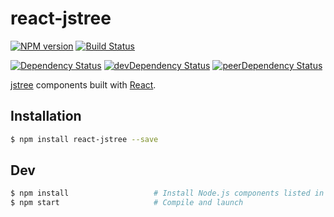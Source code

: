 # react-jstree

[![NPM version][npm-badge]][npm] [![Build Status][travis-ci-image]][travis-ci-url]

[![Dependency Status][deps-badge]][deps]
[![devDependency Status][dev-deps-badge]][dev-deps]
[![peerDependency Status][peer-deps-badge]][peer-deps]

[jstree](https://github.com/vakata/jstree) components built with [React](http://facebook.github.io/react/).

## Installation

```sh
$ npm install react-jstree --save
```

## Dev

```sh
$ npm install                   # Install Node.js components listed in ./package.json
$ npm start                     # Compile and launch
```

[npm-badge]: http://badge.fury.io/js/react-jstree.svg
[npm]: https://www.npmjs.com/package/react-jstree

[deps-badge]: https://david-dm.org/luqin/react-jstree.svg
[deps]: https://david-dm.org/luqin/react-jstree

[dev-deps-badge]: https://david-dm.org/luqin/react-jstree/dev-status.svg
[dev-deps]: https://david-dm.org/luqin/react-jstree#info=devDependencies

[peer-deps-badge]: https://david-dm.org/luqin/react-jstree/peer-status.svg
[peer-deps]: https://david-dm.org/luqin/react-jstree#info=peerDependencies 

[travis-ci-image]: https://travis-ci.org/luqin/react-jstree.svg
[travis-ci-url]: https://travis-ci.org/luqin/react-jstree

